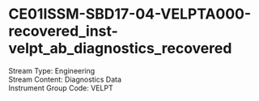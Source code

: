 # CE01ISSM-SBD17-04-VELPTA000-recovered_inst-velpt_ab_diagnostics_recovered

Stream Type: Engineering<br>
Stream Content: Diagnostics Data<br>
Instrument Group Code: VELPT<br>
